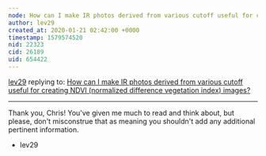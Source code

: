 ```yaml
---
node: How can I make IR photos derived from various cutoff useful for creating NDVI (normalized difference vegetation index) images?
author: lev29
created_at: 2020-01-21 02:42:00 +0000
timestamp: 1579574520
nid: 22323
cid: 26189
uid: 654422
---
```




[lev29](../profile/lev29) replying to: [How can I make IR photos derived from various cutoff useful for creating NDVI (normalized difference vegetation index) images?](../notes/lev29/01-15-2020/can-certain-types-of-ir-photos-i-could-submit-be-useful-or-convertible-to-infrablue-images)

----
Thank you, Chris! You've given me much to read and think about, but please, don't misconstrue that as meaning you shouldn't add any additional pertinent information. 
- lev29 